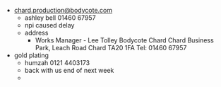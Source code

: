 - chard.production@bodycote.com
	- ashley bell 01460 67957
	- npi caused delay
	- address
		- Works Manager - Lee Tolley
		  Bodycote Chard
		  Chard Business Park, Leach Road
		  Chard
		  TA20 1FA
		  Tel: 01460 67957
- gold plating
	- humzah 0121 4403173
	- back with us end of next week
	-